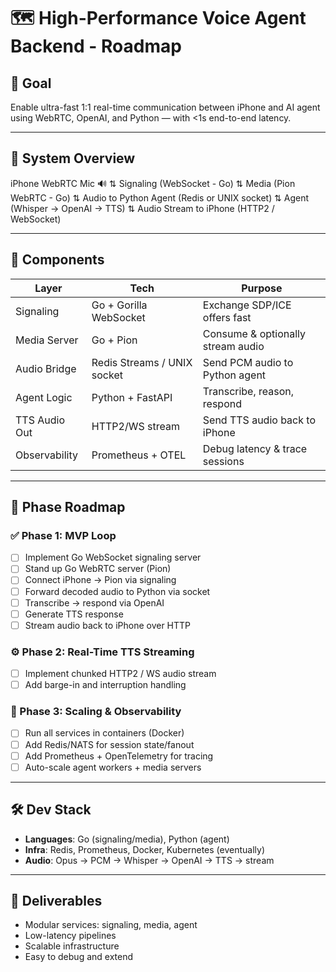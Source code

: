 # 🗺️ High-Performance Voice Agent Backend - Roadmap

## 🎯 Goal
Enable ultra-fast 1:1 real-time communication between iPhone and AI agent using WebRTC, OpenAI, and Python — with <1s end-to-end latency.

---

## 📐 System Overview
iPhone WebRTC Mic 🔊
⇅ Signaling (WebSocket - Go)
⇅ Media (Pion WebRTC - Go)
⇅ Audio to Python Agent (Redis or UNIX socket)
⇅ Agent (Whisper → OpenAI → TTS)
⇅ Audio Stream to iPhone (HTTP2 / WebSocket)

---

## 🔧 Components

| Layer             | Tech                        | Purpose                                 |
|------------------|-----------------------------|-----------------------------------------|
| Signaling         | Go + Gorilla WebSocket      | Exchange SDP/ICE offers fast            |
| Media Server      | Go + Pion                   | Consume & optionally stream audio       |
| Audio Bridge      | Redis Streams / UNIX socket | Send PCM audio to Python agent          |
| Agent Logic       | Python + FastAPI            | Transcribe, reason, respond             |
| TTS Audio Out     | HTTP2/WS stream             | Send TTS audio back to iPhone           |
| Observability     | Prometheus + OTEL           | Debug latency & trace sessions          |

---

## 🧱 Phase Roadmap

### ✅ Phase 1: MVP Loop
- [ ] Implement Go WebSocket signaling server
- [ ] Stand up Go WebRTC server (Pion)
- [ ] Connect iPhone → Pion via signaling
- [ ] Forward decoded audio to Python via socket
- [ ] Transcribe → respond via OpenAI
- [ ] Generate TTS response
- [ ] Stream audio back to iPhone over HTTP

### ⚙️ Phase 2: Real-Time TTS Streaming
- [ ] Implement chunked HTTP2 / WS audio stream
- [ ] Add barge-in and interruption handling

### 🚀 Phase 3: Scaling & Observability
- [ ] Run all services in containers (Docker)
- [ ] Add Redis/NATS for session state/fanout
- [ ] Add Prometheus + OpenTelemetry for tracing
- [ ] Auto-scale agent workers + media servers

---

## 🛠 Dev Stack

- **Languages**: Go (signaling/media), Python (agent)
- **Infra**: Redis, Prometheus, Docker, Kubernetes (eventually)
- **Audio**: Opus → PCM → Whisper → OpenAI → TTS → stream

---

## 🎁 Deliverables

- Modular services: signaling, media, agent
- Low-latency pipelines
- Scalable infrastructure
- Easy to debug and extend